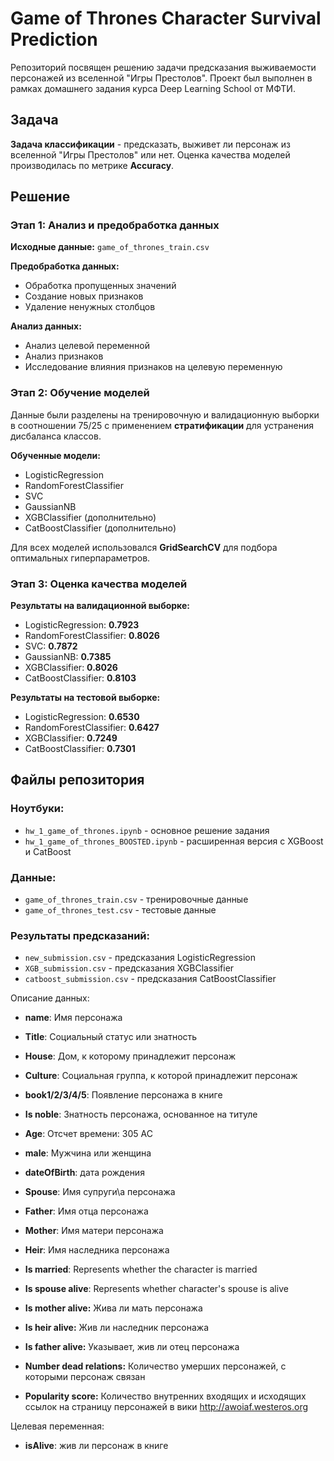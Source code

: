 # Game of Thrones Character Survival Prediction

Репозиторий посвящен решению задачи предсказания выживаемости персонажей из вселенной "Игры Престолов". Проект был выполнен в рамках домашнего задания курса Deep Learning School от МФТИ.

## Задача

**Задача классификации** - предсказать, выживет ли персонаж из вселенной "Игры Престолов" или нет. Оценка качества моделей производилась по метрике **Accuracy**.

## Решение

### Этап 1: Анализ и предобработка данных

**Исходные данные:** `game_of_thrones_train.csv`

**Предобработка данных:**
- Обработка пропущенных значений
- Создание новых признаков
- Удаление ненужных столбцов

**Анализ данных:**
- Анализ целевой переменной
- Анализ признаков
- Исследование влияния признаков на целевую переменную

### Этап 2: Обучение моделей

Данные были разделены на тренировочную и валидационную выборки в соотношении 75/25 с применением **стратификации** для устранения дисбаланса классов.

**Обученные модели:**
- LogisticRegression
- RandomForestClassifier  
- SVC
- GaussianNB
- XGBClassifier (дополнительно)
- CatBoostClassifier (дополнительно)

Для всех моделей использовался **GridSearchCV** для подбора оптимальных гиперпараметров.

### Этап 3: Оценка качества моделей

**Результаты на валидационной выборке:**
- LogisticRegression: **0.7923**
- RandomForestClassifier: **0.8026**
- SVC: **0.7872**
- GaussianNB: **0.7385**
- XGBClassifier: **0.8026**
- CatBoostClassifier: **0.8103**

**Результаты на тестовой выборке:**
- LogisticRegression: **0.6530**
- RandomForestClassifier: **0.6427**
- XGBClassifier: **0.7249**
- CatBoostClassifier: **0.7301**

## Файлы репозитория

### Ноутбуки:
- `hw_1_game_of_thrones.ipynb` - основное решение задания
- `hw_1_game_of_thrones_BOOSTED.ipynb` - расширенная версия с XGBoost и CatBoost

### Данные:
- `game_of_thrones_train.csv` - тренировочные данные
- `game_of_thrones_test.csv` - тестовые данные

### Результаты предсказаний:
- `new_submission.csv` - предсказания LogisticRegression
- `XGB_submission.csv` - предсказания XGBClassifier
- `catboost_submission.csv` - предсказания CatBoostClassifier


Описание данных:

* **name**: Имя персонажа

* **Title**: Социальный статус или знатность

* **House**: Дом, к которому принадлежит персонаж

* **Culture**: Социальная группа, к которой принадлежит персонаж

* **book1/2/3/4/5**: Появление персонажа в книге

* **Is noble**: Знатность персонажа, основанное на титуле

* **Age**: Отсчет времени: 305 AC

* **male**: Мужчина или женщина

* **dateOfBirth**: дата рождения

* **Spouse**: Имя супруги\а персонажа

* **Father**: Имя отца персонажа

* **Mother**: Имя матери персонажа

* **Heir**: Имя наследника персонажа

* **Is married**: Represents whether the character is married

* **Is spouse alive**: Represents whether character's spouse is alive

* **Is mother alive:** Жива ли мать персонажа

* **Is heir alive:** Жив ли наследник персонажа

* **Is father alive:** Указывает, жив ли отец персонажа

* **Number dead relations:** Количество умерших персонажей, с которыми персонаж связан

* **Popularity score:** Количество внутренних входящих и исходящих ссылок на страницу персонажей в вики http://awoiaf.westeros.org

Целевая переменная:
* **isAlive**: жив ли персонаж в книге
